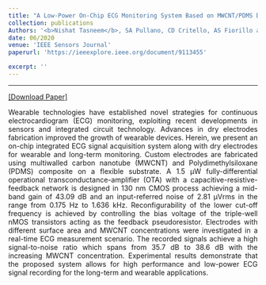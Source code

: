```yaml
---
title: "A Low-Power On-Chip ECG Monitoring System Based on MWCNT/PDMS Dry Electrodes"
collection: publications
Authors: '<b>Nishat Tasneem</b>, SA Pullano, CD Critello, AS Fiorillo and Ifana Mahbub.'
date: 06/2020
venue: 'IEEE Sensors Journal'
paperurl: 'https://ieeexplore.ieee.org/document/9113455'

excerpt: ''
---
```

---
<a href='https://ieeexplore.ieee.org/document/9113455' target="_blank">[Download Paper]</a>

<p align="justify">
Wearable technologies have established novel strategies for continuous electrocardiogram (ECG) monitoring, exploiting recent developments in sensors and integrated circuit technology. Advances in dry electrodes fabrication improved the growth of wearable devices. Herein, we present an on-chip integrated ECG signal acquisition system along with dry electrodes for wearable and long-term monitoring. Custom electrodes are fabricated using multiwalled carbon nanotube (MWCNT) and Polydimethylsiloxane (PDMS) composite on a flexible substrate. A 1.5 μW fully-differential operational transconductance-amplifier (OTA) with a capacitive-resistive-feedback network is designed in 130 nm CMOS process achieving a mid-band gain of 43.09 dB and an input-referred noise of 2.81 μVrms in the range from 0.175 Hz to 1.636 kHz. Reconfigurability of the lower cut-off frequency is achieved by controlling the bias voltage of the triple-well nMOS transistors acting as the feedback pseudoresistor. Electrodes with different surface area and MWCNT concentrations were investigated in a real-time ECG measurement scenario. The recorded signals achieve a high signal-to-noise ratio which spans from 35.7 dB to 38.6 dB with the increasing MWCNT concentration. Experimental results demonstrate that the proposed system allows for high performance and low-power ECG signal recording for the long-term and wearable applications.

</p>
